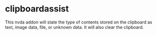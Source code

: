 # clipboardassist
This nvda addon will state the type of contents stored on the clipboard as text, image data, file, or unknown data. It will also clear the clipboard.
